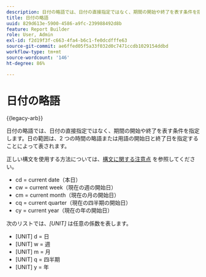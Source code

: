 ```yaml
---
description: 日付の略語では、日付の直接指定ではなく、期間の開始や終了を表す条件を指定します。日付の範囲は、2 つの略語（または条件）で開始日と終了日を指定することによって表現します。
title: 日付の略語
uuid: 829d613e-5900-4586-a9fc-239988492d8b
feature: Report Builder
role: User, Admin
exl-id: f2d19f3f-c663-4fa4-b6c1-fe0dcdfffe63
source-git-commit: ae6ffed05f5a33f032d0c7471ccdb1029154ddbd
workflow-type: tm+mt
source-wordcount: '146'
ht-degree: 86%

---
```


# 日付の略語

{{legacy-arb}}

日付の略語では、日付の直接指定ではなく、期間の開始や終了を表す条件を指定します。日の範囲は、2 つの時間の略語または用語の開始日と終了日を指定することによって表されます。

正しい構文を使用する方法については、[構文に関する注意点](/help/analyze/legacy-report-builder/data-requests/configuring-report-dates/c-customized-date-expressions/examples-of-date-ranges-using-customized-expressions.md#section_555D6563B2D94FA3BDD801DC0B8C289D) を参照してください。

*  cd = current date（本日）
*  cw = current week（現在の週の開始日）
*  cm = current month（現在の月の開始日）
*  cq = current quarter（現在の四半期の開始日）
*  cy = current year（現在の年の開始日）

次のリストでは、*[UNIT]* は任意の係数を表します。

* [UNIT] d = 日
* [UNIT] w = 週
* [UNIT] m = 月
* [UNIT] q = 四半期
* [UNIT] y = 年
